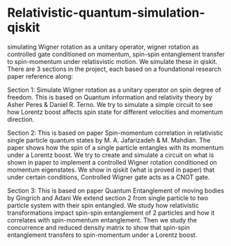 # Relativistic-quantum-simulation-qiskit
simulating Wigner rotation as a unitary operator, wigner rotation as controlled gate conditioned on momentum, spin-spin entanglement transfer to spin-momentum under relatisvistic motion. We simulate these in qiskit. 
There are 3 sections in the project, each based on a foundational research paper reference along:

Section 1: Simulate Wigner rotation as a unitary operator on spin degree of freedom. This is based on Quantum information and relativity theory by Asher Peres & Daniel R. Terno. We try to simulate a simple circuit to see how Lorentz boost affects spin state for different velocities and momentum direction.

Section 2: This is based on paper Spin-momentum correlation in relativistic single particle quantum states by M. A. Jafarizadeh & M. Mahdian. The paper shows how the spin of a single particle entangles with its momentum under a Lorentz boost. We try to create and simulate a circuit on what is shown in paper to implement a controlled Wigner rotation conditioned on momentum eigenstates. We show in qiskit (what is proved in paper) that under certain conditions, Controlled Wigner gate acts as a CNOT gate.

Section 3: This is based on paper Quantum Entanglement of moving bodies by Gingrich and Adani We extend section 2 from single particle to two particle system with their spin entangled. We study how relativistic transformations impact spin-spin entanglement of 2 particles and how it correlates with spin-momentum entanglement. Then we study the concurrence and reduced density matrix to show that spin-spin entanglement transfers to spin-momentum under a Lorentz boost.
